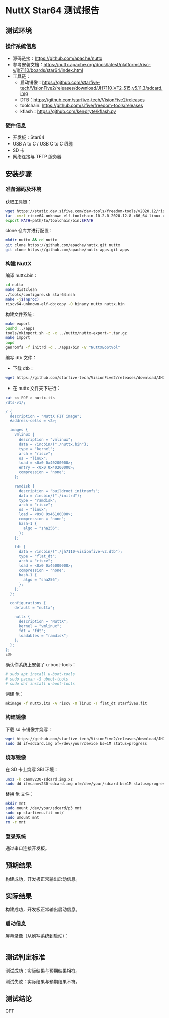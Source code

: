 # NuttX Star64 测试报告

## 测试环境

### 操作系统信息

- 源码链接：https://github.com/apache/nuttx
- 参考安装文档：https://nuttx.apache.org/docs/latest/platforms/risc-v/jh7110/boards/star64/index.html
- 工具链：
    - 启动镜像：https://github.com/starfive-tech/VisionFive2/releases/download/JH7110_VF2_515_v5.11.3/sdcard.img
    - DTB：https://github.com/starfive-tech/VisionFive2/releases
    - toolchain: https://github.com/sifive/freedom-tools/releases
    - kflash：https://github.com/kendryte/kflash.py

### 硬件信息

- 开发板：Star64
- USB A to C / USB C to C 线缆
- SD 卡
- 网络连接与 TFTP 服务器

## 安装步骤

### 准备源码及环境

获取工具链：
```bash
wget https://static.dev.sifive.com/dev-tools/freedom-tools/v2020.12/riscv64-unknown-elf-toolchain-10.2.0-2020.12.8-x86_64-linux-ubuntu14.tar.gz
tar -xvzf riscv64-unknown-elf-toolchain-10.2.0-2020.12.8-x86_64-linux-ubuntu14.tar.gz
export PATH=path/to/toolchain/bin:$PATH
```

clone 仓库并进行配置：
```bash
mkdir nuttx && cd nuttx
git clone https://github.com/apache/nuttx.git nuttx
git clone https://github.com/apache/nuttx-apps.git apps
```
### 构建 NuttX

编译 nuttx.bin：
```bash
cd nuttx
make distclean
./tools/configure.sh star64:nsh
make -j$(nproc)
riscv64-unknown-elf-objcopy -O binary nuttx nuttx.bin
```

构建文件系统：
```bash
make export
pushd ../apps
tools/mkimport.sh -z -x ../nuttx/nuttx-export-*.tar.gz
make import
popd
genromfs -f initrd -d ../apps/bin -V "NuttXBootVol"
```

编写 dtb 文件：
- 下载 dtb：
```bash
wget https://github.com/starfive-tech/VisionFive2/releases/download/JH7110_VF2_515_v5.11.3/jh7110-visionfive-v2.dtb
```
- 在 nuttx 文件夹下进行：
```bash
cat << EOF > nuttx.its
/dts-v1/;

/ {
  description = "NuttX FIT image";
  #address-cells = <2>;

  images {
    vmlinux {
      description = "vmlinux";
      data = /incbin/("./nuttx.bin");
      type = "kernel";
      arch = "riscv";
      os = "linux";
      load = <0x0 0x40200000>;
      entry = <0x0 0x40200000>;
      compression = "none";
    };

    ramdisk {
      description = "buildroot initramfs";
      data = /incbin/("./initrd");
      type = "ramdisk";
      arch = "riscv";
      os = "linux";
      load = <0x0 0x46100000>;
      compression = "none";
      hash-1 {
        algo = "sha256";
      };
    };

    fdt {
      data = /incbin/("./jh7110-visionfive-v2.dtb");
      type = "flat_dt";
      arch = "riscv";
      load = <0x0 0x46000000>;
      compression = "none";
      hash-1 {
        algo = "sha256";
      };
    };
  };

  configurations {
    default = "nuttx";

    nuttx {
      description = "NuttX";
      kernel = "vmlinux";
      fdt = "fdt";
      loadables = "ramdisk";
    };
  };
};
EOF
```

确认你系统上安装了 u-boot-tools：
```bash
# sudo apt install u-boot-tools
# sudo pacman -S uboot-tools
# sudo dnf install u-boot-tools
```

创建 fit：
```bash
mkimage -f nuttx.its -A riscv -O linux -T flat_dt starfiveu.fit
```

### 构建镜像

下载 sd 卡镜像并烧写：
```bash
wget https://github.com/starfive-tech/VisionFive2/releases/download/JH7110_VF2_515_v5.11.3/sdcard.img
sudo dd if=sdcard.img of=/dev/your/device bs=1M status=progress
```

### 烧写镜像

在 SD 卡上烧写 SBI 环境：
```bash
unxz -k canmv230-sdcard.img.xz
sudo dd if=canmv230-sdcard.img of=/dev/your/sdcard bs=1M status=progress
```

替换 fit 文件：
```bash
mkdir mnt
sudo mount /dev/your/sdcard/p3 mnt
sudo cp starfiveu.fit mnt/
sudo umount mnt
rm -r mnt
```

### 登录系统

通过串口连接开发板。

## 预期结果

构建成功，开发板正常输出启动信息。

## 实际结果

构建成功，开发板正常输出启动信息。

### 启动信息

屏幕录像（从刷写系统到启动）：


```log
```

## 测试判定标准

测试成功：实际结果与预期结果相符。

测试失败：实际结果与预期结果不符。

## 测试结论

CFT
